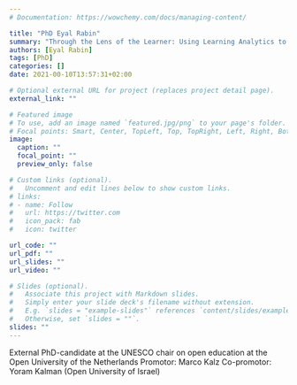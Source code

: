 ```yaml
---
# Documentation: https://wowchemy.com/docs/managing-content/

title: "PhD Eyal Rabin"
summary: "Through the Lens of the Learner: Using Learning Analytics to Predict Learner-Centered Outcomes in Massive Open Online Courses"
authors: [Eyal Rabin]
tags: [PhD]
categories: []
date: 2021-00-10T13:57:31+02:00

# Optional external URL for project (replaces project detail page).
external_link: ""

# Featured image
# To use, add an image named `featured.jpg/png` to your page's folder.
# Focal points: Smart, Center, TopLeft, Top, TopRight, Left, Right, BottomLeft, Bottom, BottomRight.
image:
  caption: ""
  focal_point: ""
  preview_only: false

# Custom links (optional).
#   Uncomment and edit lines below to show custom links.
# links:
# - name: Follow
#   url: https://twitter.com
#   icon_pack: fab
#   icon: twitter

url_code: ""
url_pdf: ""
url_slides: ""
url_video: ""

# Slides (optional).
#   Associate this project with Markdown slides.
#   Simply enter your slide deck's filename without extension.
#   E.g. `slides = "example-slides"` references `content/slides/example-slides.md`.
#   Otherwise, set `slides = ""`.
slides: ""
---
```

External PhD-candidate at the UNESCO chair on open education at the Open University of the Netherlands
Promotor:  Marco Kalz
Co-promotor: Yoram Kalman (Open University of Israel)